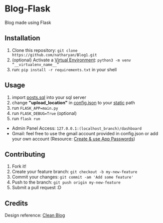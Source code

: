 # Blog-Flask

Blog made using Flask

## Installation

1. Clone this repository: `git clone https://github.com/natharyan/Blog1.git`
2. (optional) Activate a [Virtual Environment](https://startbootstrap.com/theme/clean-blog): `python3 -m venv “__virtualenv_name__”`
3. run: `pip install -r requirements.txt` in your shell

## Usage

1. import [posts.sql](posts.sql) into your sql server
2. change **"upload_location"** in [config.json](config.json) to your [static](static) path
3. run `FLASK_APP=main.py`
4. run `FLASK_DEBUG=True` (optional)
5. run `flask run`
* Admin Panel Access: `127.0.0.1:(localhost_branch)/dashboard`
* Gmail: feel free to use the gmail account provided in config.json or add your own account (Resource: [Create & use App Passwords](https://support.google.com/mail/answer/185833?hl=en))

## Contributing

1. Fork it!
2. Create your feature branch: `git checkout -b my-new-feature`
3. Commit your changes: `git commit -am 'Add some feature'`
4. Push to the branch: `git push origin my-new-feature`
5. Submit a pull request :D

## Credits

Design reference: <a href="https://startbootstrap.com/theme/clean-blog" target="_blank">Clean Blog</a>